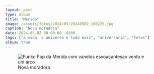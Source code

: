```yaml
---
layout: post
type: album
title: "Merida"
image: /assets/fotos/2024/05/20240502_180229.jpg
caption: "Nova moradora"
date: 2024-05-02 00:00:00 -0300
tags: ["a vida, o universo e tudo mais", "aniversário", "fotos"]
album: true
---
```

<figure class="foto-post">
<img src="{{ site.baseurl }}/assets/fotos/2024/05/20240502_180229.jpg" alt="Funko Pop da Merida com vanelos esvoaçantesao vento e um arco" title="Valente">
<figcaption>Nova moradora</figcaption>